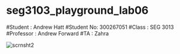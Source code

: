# seg3103_playground_lab06
#Student : Andrew Hatt
#Student No: 300267051
#Class : SEG 3013
#Professor : Andrew Forward
#TA : Zahra



![scrnsht2](https://user-images.githubusercontent.com/43865276/125173338-cdd6a780-e18c-11eb-997b-c4f62320b1bb.png)
